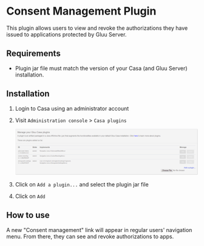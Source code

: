 # Consent Management Plugin

This plugin allows users to view and revoke the authorizations they have issued to applications protected by Gluu Server.

## Requirements

- Plugin jar file must match the version of your Casa (and Gluu Server) installation.

## Installation

1. Login to Casa using an administrator account

1. Visit `Administration console` > `Casa plugins`

    ![plugins page](../img/plugins/plugins314.png)

1. Click on `Add a plugin...` and select the plugin jar file

1. Click on `Add` 

## How to use

A new "Consent management" link will appear in regular users' navigation menu. From there, they can see and revoke authorizations to apps.

